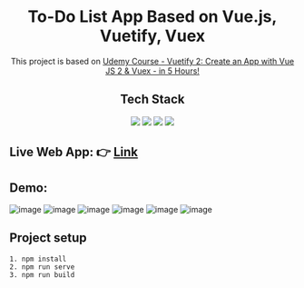 <h1 style="text-align: center;">To-Do List App Based on Vue.js, Vuetify, Vuex</h1>

<p style="text-align: center;">This project is based on <a href="https://www.udemy.com/course/vuetify-vuejs-vuex/">Udemy Course - Vuetify 2: Create an App with Vue JS 2 & Vuex - in 5 Hours!</a></p>

<div style="text-align: center;">
  <h2>Tech Stack</h2>
  <div>
    <img src="https://img.shields.io/badge/Vue.js-4FC08D?style=for-the-badge&logo=vue.js&logoColor=white" />
    <img src="https://img.shields.io/badge/Vuetify-1867C0?style=for-the-badge&logo=vuetify&logoColor=white" />
    <img src="https://img.shields.io/badge/Vuex-34495E?style=for-the-badge&logo=vuex&logoColor=white" />
    <img src="https://img.shields.io/badge/Netlify-00C7B7?style=for-the-badge&logo=netlify&logoColor=white" />
  </div>
</div>

## Live Web App: 👉 [Link](https://todo-with-vuetify.netlify.app/)

## Demo:
![image](https://github.com/shakil1819/To-Do-Task-List-Web-App-Based-on-Vue.Js-Vuetify-Vuex/assets/58840439/e65e19cd-78a0-43d3-9667-c7a2ca189b58)
![image](https://github.com/shakil1819/To-Do-Task-List-Web-App-Based-on-Vue.Js-Vuetify-Vuex/assets/58840439/79128955-f21e-4a9f-8165-30f27231f704)
![image](https://github.com/shakil1819/To-Do-Task-List-Web-App-Based-on-Vue.Js-Vuetify-Vuex/assets/58840439/8ec5bcda-6976-4a32-a27d-93ed7b368c76)
![image](https://github.com/shakil1819/To-Do-Task-List-Web-App-Based-on-Vue.Js-Vuetify-Vuex/assets/58840439/d575e5de-4495-43df-9247-c872d31ebeff)
![image](https://github.com/shakil1819/To-Do-Task-List-Web-App-Based-on-Vue.Js-Vuetify-Vuex/assets/58840439/79d298af-7cc5-48dc-87d7-e1a03b832dad)
![image](https://github.com/shakil1819/To-Do-Task-List-Web-App-Based-on-Vue.Js-Vuetify-Vuex/assets/58840439/e1df5940-d3d4-4d8a-9a0c-a3ce4fe8e85b)







## Project setup
```
1. npm install
2. npm run serve
3. npm run build
```
